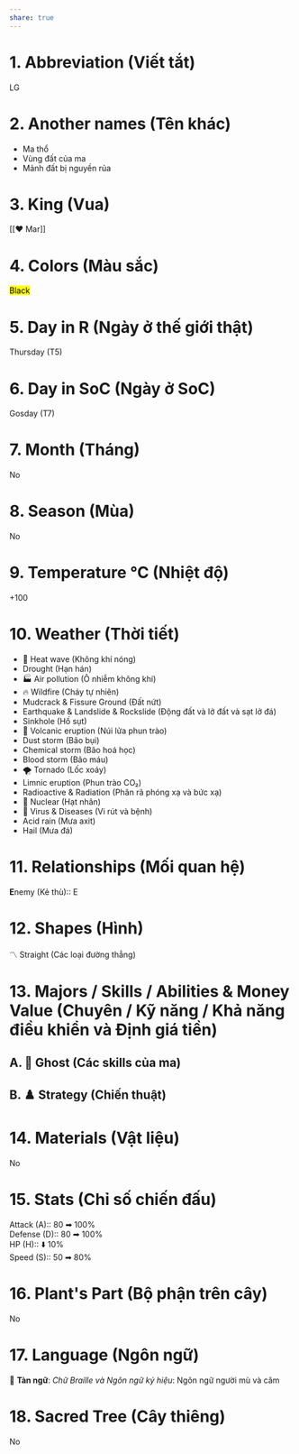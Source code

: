 ```yaml
---  
share: true  
---  
```

# 1. Abbreviation (Viết tắt)  
  
LG  
  
# 2. Another names (Tên khác)  
  
- Ma thổ  
- Vùng đất của ma  
- Mảnh đất bị nguyền rủa  
  
# 3. King (Vua)  
  
[[❤ Mar]]  
  
# 4. Colors (Màu sắc)  
  
<mark class="hltr-grey-gainsboro">Black</mark>  
  
# 5. Day in R (Ngày ở thế giới thật)  
  
Thursday (T5)  
  
# 6. Day in SoC (Ngày ở SoC)  
  
Gosday (T7)  
  
# 7. Month (Tháng)  
  
No  
  
# 8. Season (Mùa)  
  
No  
  
  
# 9. Temperature °C (Nhiệt độ)  
  
+100  
  
# 10. Weather (Thời tiết)  
  
- 🥵 Heat wave (Không khí nóng)  
- Drought (Hạn hán)  
- 🏭 Air pollution (Ô nhiễm không khí)  
- 🔥 Wildfire (Cháy tự nhiên)  
- Mudcrack & Fissure Ground (Đất nứt)  
- Earthquake & Landslide & Rockslide (Động đất và lở đất và sạt lở đá)  
- Sinkhole (Hố sụt)  
- 🌋 Volcanic eruption (Núi lửa phun trào)  
- Dust storm (Bão bụi)  
- Chemical storm (Bão hoá học)  
- Blood storm (Bão máu)  
- 🌪️ Tornado (Lốc xoáy)  
- Limnic eruption (Phun trào CO₂)  
- Radioactive & Radiation (Phân rã phóng xạ và bức xạ)  
- 💨 Nuclear (Hạt nhân)  
- 🧬 Virus & Diseases (Vi rút và bệnh)  
- Acid rain (Mưa axit)  
- Hail (Mưa đá)  
  
# 11. Relationships (Mối quan hệ)  
  
**E**nemy (Kẻ thù):: E  
  
# 12. Shapes (Hình)  
  
〽️ Straight (Các loại đường thẳng)  
  
  
# 13. Majors / Skills / Abilities & Money Value (Chuyên / Kỹ năng / Khả năng điều khiển và Định giá tiền)  
  
## A. 👻 Ghost (Các skills của ma)  
## B. ♟️ Strategy (Chiến thuật)  
  
# 14. Materials (Vật liệu)  
  
No  
  
# 15. Stats (Chỉ số chiến đấu)  
  
Attack (A):: 80 ➡ 100%  
Defense (D):: 80 ➡ 100%  
HP (H):: ⬇️ 10%  
Speed (S):: 50 ➡ 80%  
  
# 16. Plant's Part (Bộ phận trên cây)  
  
No  
  
# 17. Language (Ngôn ngữ)  
  
🤕 **Tàn ngữ**: *Chữ Braille và Ngôn ngữ ký hiệu*: Ngôn ngữ người mù và câm  
  
# 18. Sacred Tree (Cây thiêng)  
  
No
